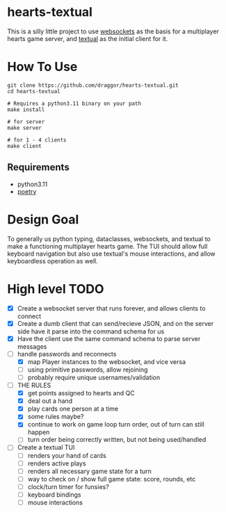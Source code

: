 # hearts-textual
This is a silly little project to use [websockets](https://github.com/aaugustin/websockets) as the basis for a multiplayer hearts game server, and [textual](https://github.com/Textualize/textual) as the initial client for it.

# How To Use
```
git clone https://github.com/draggor/hearts-textual.git
cd hearts-textual

# Requires a python3.11 binary on your path
make install

# for server
make server

# for 1 - 4 clients
make client
```

## Requirements
- python3.11
- [poetry](https://python-poetry.org/)

# Design Goal
To generally us python typing, dataclasses, websockets, and textual to make a functioning multiplayer hearts game.  The TUI should allow full keyboard navigation but also use textual's mouse interactions, and allow keyboardless operation as well.

# High level TODO
- [x] Create a websocket server that runs forever, and allows clients to connect
- [x] Create a dumb client that can send/recieve JSON, and on the server side have it parse into the command schema for us
- [x] Have the client use the same command schema to parse server messages
- [ ] handle passwords and reconnects
  - [x] map Player instances to the websocket, and vice versa
  - [ ] using primitive passwords, allow rejoining
  - [ ] probably require unique usernames/validation
- [ ] THE RULES
  - [x] get points assigned to hearts and QC
  - [x] deal out a hand
  - [x] play cards one person at a time
  - [x] some rules maybe?
  - [x] continue to work on game loop turn order, out of turn can still happen
  - [ ] turn order being correctly written, but not being used/handled
- [ ] Create a textual TUI
  - [ ] renders your hand of cards
  - [ ] renders active plays
  - [ ] renders all necessary game state for a turn
  - [ ] way to check on / show full game state: score, rounds, etc
  - [ ] clock/turn timer for funsies?
  - [ ] keyboard bindings
  - [ ] mouse interactions
